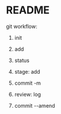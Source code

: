 # README #

git workflow:

1. init
2. add
3. status
4. stage: add
5. commit -m
6. review: log

7. commit --amend
